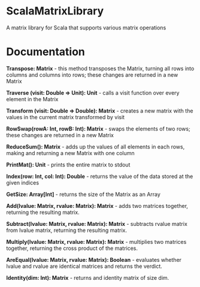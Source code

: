 # ScalaMatrixLibrary
A matrix library for Scala that supports various matrix operations

Documentation
======

**Transpose: Matrix** - this method transposes the Matrix, turning all rows into columns and columns into rows; these changes are returned in a new Matrix

**Traverse (visit: Double => Unit): Unit** - calls a visit function over every element in the Matrix

**Transform (visit: Double => Double): Matrix** - creates a new matrix with the values in the current matrix transformed by visit

**RowSwap(rowA: Int, rowB: Int): Matrix** - swaps the elements of two rows; these changes are returned in a new Matrix

**ReduceSum(): Matrix** - adds up the values of all elements in each rows, making and returning a new Matrix with one column

**PrintMat(): Unit** - prints the entire matrix to stdout

**Index(row: Int, col: Int): Double** - returns the value of the data stored at the given indices

**GetSize: Array[Int]** - returns the size of the Matrix as an Array

**Add(lvalue: Matrix, rvalue: Matrix): Matrix** - adds two matrices together, returning the resulting matrix.

**Subtract(lvalue: Matrix, rvalue: Matrix): Matrix** - subtracts rvalue matrix from lvalue matrix, returning the resulting matrix.

**Multiply(lvalue: Matrix, rvalue: Matrix): Matrix** - multiplies two matrices together, returning the cross product of the matrices.

**AreEqual(lvalue: Matrix, rvalue: Matrix): Boolean** - evaluates whether lvalue and rvalue are identical matrices and returns the verdict.

**Identity(dim: Int): Matrix** - returns and identity matrix of size dim.
